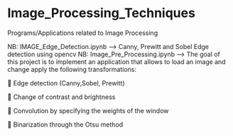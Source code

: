 # Image_Processing_Techniques
Programs/Applications related to Image Processing 

NB: IMAGE_Edge_Detection.ipynb --> Canny, Prewitt and Sobel Edge detection using opencv
NB: Image_Pre_Processing.ipynb --> The goal of this project is to implement an application that allows to load an image and change apply the following transformations:

 Edge detection (Canny,Sobel, Prewitt)

 Change of contrast and brightness

 Convolution by specifying the weights of the window

 Binarization through the Otsu method
